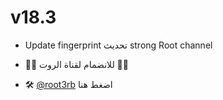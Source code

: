 

# v18.3

- Update fingerprint
تحديث  strong
 Root channel 

 - ⛓️‍💥 للانضمام لقناة الروت ⛓️‍💥

- 🛠️ [@root3rb](https://t.me/root3rb) اضغط هنا

